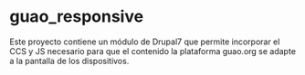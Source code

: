 # guao_responsive
Este proyecto contiene un módulo de Drupal7 que permite incorporar el CCS y JS necesario para que el contenido la plataforma guao.org se adapte a la pantalla de los dispositivos.
